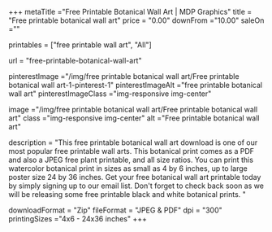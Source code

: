 +++
metaTitle ="Free Printable Botanical Wall Art | MDP Graphics"
title = "Free printable botanical wall art"
price = "0.00"
downFrom ="10.00"
saleOn =""

printables = ["free printable wall art", "All"]

url = "free-printable-botanical-wall-art"

pinterestImage ="/img/free printable botanical wall art/Free printable botanical wall art-1-pinterest-1"
pinterestImageAlt ="free printable botanical wall art"
pinterestImageClass ="img-responsive img-center"

image ="/img/free printable botanical wall art/Free printable botanical wall art"
class ="img-responsive img-center"
alt ="Free printable botanical wall art"


description = "This free printable botanical wall art download is one of our most popular free printable wall arts. This botanical print comes as a PDF and also a JPEG free plant printable, and all size ratios. You can print this watercolor botanical print in sizes as small as 4 by 6 inches, up to large poster size 24 by 36 inches. Get your free botanical wall art printable today by simply signing up to our email list. Don't forget to check back soon as we will be releasing some free printable black and white botanical prints. "

downloadFormat = "Zip"
fileFormat = "JPEG & PDF"
dpi = "300"
printingSizes ="4x6 - 24x36 inches"
+++


